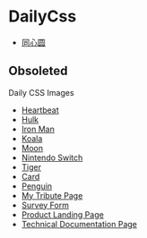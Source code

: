 # DailyCss

- [同心圆]()

## Obsoleted

Daily CSS Images

- [Heartbeat](/heartbeat/heartbeat.html)
- [Hulk](/hulk/index.html)
- [Iron Man](/iron_man/index.html)
- [Koala](/koala/index.html)
- [Moon](/moon/moon.html)
- [Nintendo Switch](/nintendo_switch/index.html)
- [Tiger](/tiger/index.html)
- [Card](/card/card.html)
- [Penguin](/penguin/penguin.html)
- [My Tribute Page](/tribute_page/tribute_page.html)
- [Survey Form](/survey_form/survey.html)
- [Product Landing Page](/product_landing_page/product.html)
- [Technical Documentation Page](/technical_doc_page/doc.html)
